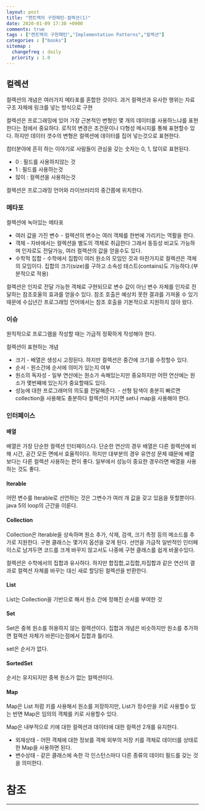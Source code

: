 ```yaml
---
layout: post
title: "켄트백의 구현패턴-컬렉션(1)"
date: 2020-01-09 17:30 +0900
comments: true
tags : ["켄트백의 구현패턴","Implementation Patterns","컬렉션"]
categories : ["books"]
sitemap :
  changefreq : daily
  priority : 1.0
---
```


## 컬렉션

컬렉션의 개념은 여러가지 메타포를 혼합한 것이다. 과거 컬렉션과 유사한 행위는 자료구조 자체에 링크를 넣는 방식으로 구현

컬렉션은 프로그래밍에 있어 가장 근본적인 변형인 몇 개의 데이터를 사용하느냐를 표현한다는 점에서 중요하다.
로직의 변경은 조건문이나 다형성 메시지를 통해 표현할수 있다. 하지만 데이터 갯수의 변형은 컬렉션에 데이터를 집어 넣는것으로 표현한다.


컴터분야에 흔히 하는 이야기로 사람들이 관심을 갖는 숫자는 0, 1, 많이로 표현된다.

* 0 : 필드를 사용하지않는 것
* 1 : 필드를 사용하는것
* 많이 : 컬렉션을 사용하는것

컬렉션은 프로그래밍 언어와 라이브러리의 중간쯤에 위치한다.

### 메타포

컬렉션에 녹아있는 메타포

* 여러 값을 가진 변수 - 컬렉션의 변수는 여러 객체를 한번에 가리키는 역활을 한다. 
* 객체 - 자바에서는 컬렉션을 별도의 객체로 취급한다 그래서 동등성 비교도 가능하며 인자로도 전달가능, 여러 컬렉션의 값을 얻을수도 있다.
* 수학적 집합 - 수학에서 집합이 여러 원소의 모임인 것과 마찬가지로 컬렉션은 객체의 모임이다. 집합의 크기(size)를 구하고 소속성 테스트(contains)도 가능하다.(부분적으로 적용)

컬렉션은 인자로 전달 가능한 객체로 구현되므로 변수 값이 아닌 변수 자체를 인자로 전달하는 참조호울의 효과를 얻을수 있다.
참조 호출은 예상치 못한 결과를 가져올 수 있기 때문에 수십년간 프로그래밍 언어에서는 참조 호출을 기본적으로 지원하지 않아 왔다.


### 이슈

원칙적으로 프로그램을 작성할 때는 가급적 정확하게 작성해야 한다.

컬렉션이 표현하는 개념

* 크기 - 배열은 생성시 고정된다. 하지만 컬렉션은 중간에 크기를 수정할수 있다.
* 순서 - 원소간에 순서에 의미가 있는지 여부
* 원소의 독자성 - 일부 연산에는 원소가 속해있는지만 중요하지만 어떤 연산에는 원소가 몇번째에 있는지가 중요할때도 있다.
* 성능에 대한 프로그래머의 의도를 전달해준다. - 선형 탐색이 충분히 빠르면 collection을 사용해도 충분하다 컬렉션이 커지면 set나 map을 사용해야 한다.

### 인터페이스

#### 배열

배열은 가장 단순한 컬렉션 인터페이스다.
단순한 연산의 경우 배열은 다른 컬렉션에 비해 시간, 공간 모든 면에서 효율적이다. 
하지만 대부분의 경우 유연성 문제 떄문에 배열보다는 다른 컬렉션 사용하는 편이 좋다.
일부에서 성능이 중요한 경우라면 배열을 사용하는 것도 좋다.

#### Iterable

어떤 변수를 Iterable로 선언하는 것은 그변수가 여러 개 값을 갖고 있음을 뜻할뿐이다.
java 5의 loop의 근간을 이룬다.

#### Collection

Collection은 Iterable을 상속하며 원소 추가, 삭제, 검색, 크기 측정 등의 메소드를 추가로 지원한다.
구현 클래스는 몇가지 옵션을 갖게 된다. 선언을 가급적 일반적인 인터페이스로 남겨두면 코드를 크게 바꾸지 않고서도 나중에 구현 클래스를 쉽게 바꿀수있다.

컬렉션은 수학에서의 집합과 유사하다. 하지만 합집합,교집합,차집합과 같은 연산의 결과로 컬렉션 자체를 바꾸는 대신 새로 할당된 컬렉션을 반환한다.

#### List

List는 Collection을 기반으로 해서 원소 간에 정해진 순서를 부여한 것

#### Set

Set은 중복 원소를 허용하지 않는 컬렉션이다. 집합과 개념은 비슷하지만 원소를 추가하면 컬렉션 자체가 바뀐다는점에서 집합과 틀리다.

set은 순서가 없다.

#### SortedSet

순서는 유지되지만 중복 원소가 없는 컬렉션이다.

#### Map

Map은 List 처럼 키를 사용해서 원소를 저장하지만, List가 정수만을 키로 사용할수 있는 반면 Map은 임의의 객체를 키로 사용할수 있다.

Map은 내부적으로 키에 대한 컬렉션과 데이터에 대한 컬렉션 2개를 유지한다.

* 외재상태 - 어떤 객체에 대한 정보를 객체 외부의 저장 키를 객체로 데이터를 상태로한 Map을 사용하면 된다.
* 변수상태 - 같은 클래스에 속한 각 인스턴스마다 다른 종류의 데이터 필드를 갖는 것을 의미한다.




# 참조
-----


